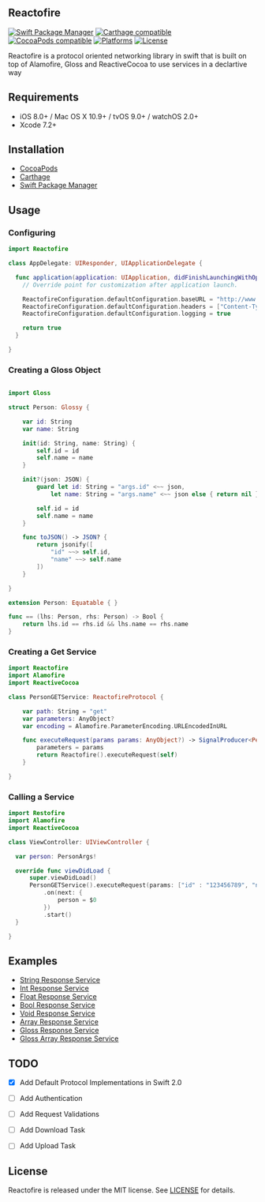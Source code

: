 ## Reactofire

[![Swift Package Manager](https://img.shields.io/badge/Swift%20Package%20Manager-compatible-brightgreen.svg)](https://github.com/apple/swift-package-manager)
[![Carthage compatible](https://img.shields.io/badge/Carthage-compatible-4BC51D.svg?style=flat)](https://github.com/Carthage/Carthage)
[![CocoaPods compatible](https://img.shields.io/cocoapods/v/Reactofire.svg)](https://img.shields.io/cocoapods/v/Reactofire.svg)
[![Platforms](https://img.shields.io/cocoapods/p/Reactofire.svg)](http://cocoapods.org/pods/Reactofire)
[![License](https://img.shields.io/cocoapods/l/Reactofire.svg)](https://raw.githubusercontent.com/rahulkatariya/Reactofire/master/LICENSE)

Reactofire is a protocol oriented networking library in swift that is built on top of Alamofire, Gloss and ReactiveCocoa to use services in a declartive way

## Requirements

- iOS 8.0+ / Mac OS X 10.9+ / tvOS 9.0+ / watchOS 2.0+
- Xcode 7.2+

## Installation

* [CocoaPods](https://github.com/RahulKatariya/Reactofire/wiki/Installation-Guide#cocoapods)
* [Carthage](https://github.com/RahulKatariya/Reactofire/wiki/Installation-Guide#carthage)
* [Swift Package Manager](https://github.com/RahulKatariya/Reactofire/wiki/Installation-Guide#swift-package-manager)

## Usage

### Configuring
```swift
import Reactofire

class AppDelegate: UIResponder, UIApplicationDelegate {

  func application(application: UIApplication, didFinishLaunchingWithOptions launchOptions: [NSObject: AnyObject]?) -> Bool {
    // Override point for customization after application launch.

    ReactofireConfiguration.defaultConfiguration.baseURL = "http://www.mocky.io/v2/"
    ReactofireConfiguration.defaultConfiguration.headers = ["Content-Type": "application/json"]
    ReactofireConfiguration.defaultConfiguration.logging = true

    return true
  }

}
```
### Creating a Gloss Object
```swift

import Gloss

struct Person: Glossy {

    var id: String
    var name: String

    init(id: String, name: String) {
        self.id = id
        self.name = name
    }

    init?(json: JSON) {
        guard let id: String = "args.id" <~~ json,
            let name: String = "args.name" <~~ json else { return nil }

        self.id = id
        self.name = name
    }

    func toJSON() -> JSON? {
        return jsonify([
            "id" ~~> self.id,
            "name" ~~> self.name
        ])
    }

}

extension Person: Equatable { }

func == (lhs: Person, rhs: Person) -> Bool {
    return lhs.id == rhs.id && lhs.name == rhs.name
}
```

### Creating a Get Service
```swift
import Reactofire
import Alamofire
import ReactiveCocoa

class PersonGETService: ReactofireProtocol {

    var path: String = "get"
    var parameters: AnyObject?
    var encoding = Alamofire.ParameterEncoding.URLEncodedInURL

    func executeRequest(params params: AnyObject?) -> SignalProducer<PersonArgs, NSError> {
        parameters = params
        return Reactofire().executeRequest(self)
    }

}
```

### Calling a Service
```swift
import Restofire
import Alamofire
import ReactiveCocoa

class ViewController: UIViewController {

  var person: PersonArgs!

  override func viewDidLoad {
      super.viewDidLoad()
      PersonGETService().executeRequest(params: ["id" : "123456789", "name" : "Rahul"])
          .on(next: {
              person = $0
          })
          .start()
  }

}
```

## Examples

* [String Response Service](https://github.com/RahulKatariya/Reactofire/wiki/String-Response-Service-Example)
* [Int Response Service](https://github.com/RahulKatariya/Reactofire/wiki/Int-Response-Service-Example)
* [Float Response Service](https://github.com/RahulKatariya/Reactofire/wiki/Float-Response-Service-Example)
* [Bool Response Service](https://github.com/RahulKatariya/Reactofire/wiki/Bool-Response-Service-Example)
* [Void Response Service](https://github.com/RahulKatariya/Reactofire/wiki/Void-Response-Service-Example)
* [Array Response Service](https://github.com/RahulKatariya/Reactofire/wiki/Array-Response-Service-Example)
* [Gloss Response Service](https://github.com/RahulKatariya/Reactofire/wiki/Gloss-Response-Service-Example)
* [Gloss Array Response Service](https://github.com/RahulKatariya/Reactofire/wiki/Gloss-Array-Response-Service-Example)

## TODO

- [x] Add Default Protocol Implementations in Swift 2.0
- [ ] Add Authentication
- [ ] Add Request Validations
- [ ] Add Download Task
- [ ] Add Upload Task


## License

Reactofire is released under the MIT license. See [LICENSE](https://github.com/RahulKatariya/Reactofire/blob/master/LICENSE) for details.
